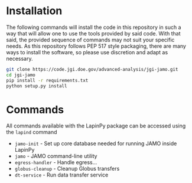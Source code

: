 # Installation

The following commands will install the code in this repository in such a way
that will allow one to use the tools provided by said code. With that said, 
the provided sequence of commands may not suit your specific needs.
As this repository follows PEP 517 style packaging, there are many 
ways to install the software, so please use discretion and adapt as necessary.

```bash
git clone https://code.jgi.doe.gov/advanced-analysis/jgi-jamo.git
cd jgi-jamo
pip install -r requirements.txt
python setup.py install
```
# Commands

All commands available with the LapinPy package can be accessed using the `lapind` 
command

 - `jamo-init` - Set up core database needed for running JAMO inside LapinPy
 - `jamo` - JAMO command-line utility
 - `egress-handler` - Handle egress...
 - `globus-cleanup` - Cleanup Globus transfers
 - `dt-service` - Run data transfer service
